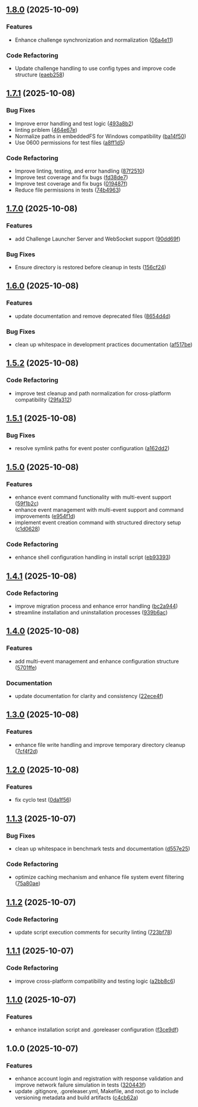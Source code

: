 ## [1.8.0](https://github.com/dimasma0305/gzcli/compare/v1.7.1...v1.8.0) (2025-10-09)

### Features

* Enhance challenge synchronization and normalization ([06a4e11](https://github.com/dimasma0305/gzcli/commit/06a4e111fe0cdd0bcecd9f380e070afce440c7cf))

### Code Refactoring

* Update challenge handling to use config types and improve code structure ([eaeb258](https://github.com/dimasma0305/gzcli/commit/eaeb25852a46899ebe9391ebbd2c615e23b9505d))

## [1.7.1](https://github.com/dimasma0305/gzcli/compare/v1.7.0...v1.7.1) (2025-10-08)

### Bug Fixes

* Improve error handling and test logic ([493a8b2](https://github.com/dimasma0305/gzcli/commit/493a8b26e04dcc8feb59d0667e41da7da7ca7012))
* linting priblem ([464e67e](https://github.com/dimasma0305/gzcli/commit/464e67e7138bd57712cddfc8a54a41d5c7541dce))
* Normalize paths in embeddedFS for Windows compatibility ([ba14f50](https://github.com/dimasma0305/gzcli/commit/ba14f5061d3432cf1b3a34b12f55db0bf28e5704))
* Use 0600 permissions for test files ([a8ff1d5](https://github.com/dimasma0305/gzcli/commit/a8ff1d56e13eb62e33774d4b8a7d16028f6dfa0e))

### Code Refactoring

* Improve linting, testing, and error handling ([87f2510](https://github.com/dimasma0305/gzcli/commit/87f251082278b3629955feac93af5c8be65e77c4))
* Improve test coverage and fix bugs ([fd38de7](https://github.com/dimasma0305/gzcli/commit/fd38de7a6ae0324504fc60753a5da463f26ce84c))
* Improve test coverage and fix bugs ([019487f](https://github.com/dimasma0305/gzcli/commit/019487f61073f178fb4246e8c8c557005fe5c519))
* Reduce file permissions in tests ([74b4963](https://github.com/dimasma0305/gzcli/commit/74b49636754791fe126e3af2354cede07bc453f5))

## [1.7.0](https://github.com/dimasma0305/gzcli/compare/v1.6.0...v1.7.0) (2025-10-08)

### Features

* add Challenge Launcher Server and WebSocket support ([90dd69f](https://github.com/dimasma0305/gzcli/commit/90dd69f49ecab510aa9d59983db4189798d8fd1c))

### Bug Fixes

* Ensure directory is restored before cleanup in tests ([156cf24](https://github.com/dimasma0305/gzcli/commit/156cf249b2089bc8f18fd0398739c7c63ff61098))

## [1.6.0](https://github.com/dimasma0305/gzcli/compare/v1.5.2...v1.6.0) (2025-10-08)

### Features

* update documentation and remove deprecated files ([8654d4d](https://github.com/dimasma0305/gzcli/commit/8654d4dbc62e0f7206f8e90c0d5e126a2f425c7b))

### Bug Fixes

* clean up whitespace in development practices documentation ([af517be](https://github.com/dimasma0305/gzcli/commit/af517bed5f6242e93f4a6e8ff8e5f0d7ebfd355b))

## [1.5.2](https://github.com/dimasma0305/gzcli/compare/v1.5.1...v1.5.2) (2025-10-08)

### Code Refactoring

* improve test cleanup and path normalization for cross-platform compatibility ([29fa312](https://github.com/dimasma0305/gzcli/commit/29fa3120f4b69230686e606818333ae432f73eeb))

## [1.5.1](https://github.com/dimasma0305/gzcli/compare/v1.5.0...v1.5.1) (2025-10-08)

### Bug Fixes

* resolve symlink paths for event poster configuration ([a162dd2](https://github.com/dimasma0305/gzcli/commit/a162dd2360191ac6795709a32d992c342402a71a))

## [1.5.0](https://github.com/dimasma0305/gzcli/compare/v1.4.1...v1.5.0) (2025-10-08)

### Features

* enhance event command functionality with multi-event support ([59f1b2c](https://github.com/dimasma0305/gzcli/commit/59f1b2cded71b5d0dda51ba22deff88e10bc4b6f))
* enhance event management with multi-event support and command improvements ([e954f1d](https://github.com/dimasma0305/gzcli/commit/e954f1de00afd9f675aa6540f1a247812911742d))
* implement event creation command with structured directory setup ([c1d0628](https://github.com/dimasma0305/gzcli/commit/c1d0628ed3094ae1d8fe6836bc56bbabb257d1b6))

### Code Refactoring

* enhance shell configuration handling in install script ([eb93393](https://github.com/dimasma0305/gzcli/commit/eb93393e88ec16439cbc545349e59ff0f65e1718))

## [1.4.1](https://github.com/dimasma0305/gzcli/compare/v1.4.0...v1.4.1) (2025-10-08)

### Code Refactoring

* improve migration process and enhance error handling ([bc2a944](https://github.com/dimasma0305/gzcli/commit/bc2a944caeeb542997b29ff5719aa7f8fc27d573))
* streamline installation and uninstallation processes ([939b6ac](https://github.com/dimasma0305/gzcli/commit/939b6acf3c47bf1f4571e4142d00ce1e239e10fb))

## [1.4.0](https://github.com/dimasma0305/gzcli/compare/v1.3.0...v1.4.0) (2025-10-08)

### Features

* add multi-event management and enhance configuration structure ([5701ffe](https://github.com/dimasma0305/gzcli/commit/5701ffe3257f02d94f691f5aeaad8483e5d99a56))

### Documentation

* update documentation for clarity and consistency ([22ece4f](https://github.com/dimasma0305/gzcli/commit/22ece4f9b005d1a92e3486ca16a0ecb61f37176c))

## [1.3.0](https://github.com/dimasma0305/gzcli/compare/v1.2.0...v1.3.0) (2025-10-08)

### Features

* enhance file write handling and improve temporary directory cleanup ([7cf4f2d](https://github.com/dimasma0305/gzcli/commit/7cf4f2d07d9a282e507fd6140b3777c150656926))

## [1.2.0](https://github.com/dimasma0305/gzcli/compare/v1.1.3...v1.2.0) (2025-10-08)

### Features

* fix cyclo test ([0da1f56](https://github.com/dimasma0305/gzcli/commit/0da1f56751130dc53cec28593a736e81e430a162))

## [1.1.3](https://github.com/dimasma0305/gzcli/compare/v1.1.2...v1.1.3) (2025-10-07)

### Bug Fixes

* clean up whitespace in benchmark tests and documentation ([d557e25](https://github.com/dimasma0305/gzcli/commit/d557e25c2d803e40c46eaa9687b136386d997fd1))

### Code Refactoring

* optimize caching mechanism and enhance file system event filtering ([75a80ae](https://github.com/dimasma0305/gzcli/commit/75a80ae263f6509fd952bd6a46b58494fba93032))

## [1.1.2](https://github.com/dimasma0305/gzcli/compare/v1.1.1...v1.1.2) (2025-10-07)

### Code Refactoring

* update script execution comments for security linting ([723bf78](https://github.com/dimasma0305/gzcli/commit/723bf786bdfd372197bb85e8455f0a49f35e261b))

## [1.1.1](https://github.com/dimasma0305/gzcli/compare/v1.1.0...v1.1.1) (2025-10-07)

### Code Refactoring

* improve cross-platform compatibility and testing logic ([a2bb8c6](https://github.com/dimasma0305/gzcli/commit/a2bb8c6a271b3cbebdaee5ab97fe36e8c86ba208))

## [1.1.0](https://github.com/dimasma0305/gzcli/compare/v1.0.0...v1.1.0) (2025-10-07)

### Features

* enhance installation script and .goreleaser configuration ([f3ce9df](https://github.com/dimasma0305/gzcli/commit/f3ce9dfb982be1f6d110ba1d5e260669027af520))

## 1.0.0 (2025-10-07)

### Features

* enhance account login and registration with response validation and improve network failure simulation in tests ([320443f](https://github.com/dimasma0305/gzcli/commit/320443f04c96ca27b57e922e8fc0b5847390033f))
* update .gitignore, .goreleaser.yml, Makefile, and root.go to include versioning metadata and build artifacts ([c4cb62a](https://github.com/dimasma0305/gzcli/commit/c4cb62a14df57d25591d2a3679309b94b71869a8))
